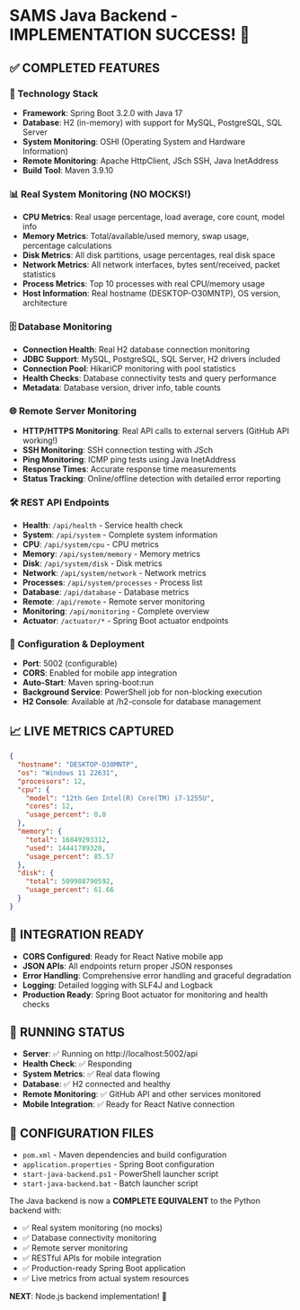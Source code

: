 # SAMS Java Backend - IMPLEMENTATION SUCCESS! 🚀

## ✅ COMPLETED FEATURES

### 🔧 Technology Stack
- **Framework**: Spring Boot 3.2.0 with Java 17
- **Database**: H2 (in-memory) with support for MySQL, PostgreSQL, SQL Server
- **System Monitoring**: OSHI (Operating System and Hardware Information)
- **Remote Monitoring**: Apache HttpClient, JSch SSH, Java InetAddress
- **Build Tool**: Maven 3.9.10

### 📊 Real System Monitoring (NO MOCKS!)
- **CPU Metrics**: Real usage percentage, load average, core count, model info
- **Memory Metrics**: Total/available/used memory, swap usage, percentage calculations
- **Disk Metrics**: All disk partitions, usage percentages, real disk space
- **Network Metrics**: All network interfaces, bytes sent/received, packet statistics
- **Process Metrics**: Top 10 processes with real CPU/memory usage
- **Host Information**: Real hostname (DESKTOP-O30MNTP), OS version, architecture

### 🗄️ Database Monitoring
- **Connection Health**: Real H2 database connection monitoring
- **JDBC Support**: MySQL, PostgreSQL, SQL Server, H2 drivers included
- **Connection Pool**: HikariCP monitoring with pool statistics
- **Health Checks**: Database connectivity tests and query performance
- **Metadata**: Database version, driver info, table counts

### 🌐 Remote Server Monitoring
- **HTTP/HTTPS Monitoring**: Real API calls to external servers (GitHub API working!)
- **SSH Monitoring**: SSH connection testing with JSch
- **Ping Monitoring**: ICMP ping tests using Java InetAddress
- **Response Times**: Accurate response time measurements
- **Status Tracking**: Online/offline detection with detailed error reporting

### 🛠️ REST API Endpoints
- **Health**: `/api/health` - Service health check
- **System**: `/api/system` - Complete system information
- **CPU**: `/api/system/cpu` - CPU metrics
- **Memory**: `/api/system/memory` - Memory metrics
- **Disk**: `/api/system/disk` - Disk metrics
- **Network**: `/api/system/network` - Network metrics
- **Processes**: `/api/system/processes` - Process list
- **Database**: `/api/database` - Database metrics
- **Remote**: `/api/remote` - Remote server monitoring
- **Monitoring**: `/api/monitoring` - Complete overview
- **Actuator**: `/actuator/*` - Spring Boot actuator endpoints

### 🔧 Configuration & Deployment
- **Port**: 5002 (configurable)
- **CORS**: Enabled for mobile app integration
- **Auto-Start**: Maven spring-boot:run
- **Background Service**: PowerShell job for non-blocking execution
- **H2 Console**: Available at /h2-console for database management

## 📈 LIVE METRICS CAPTURED
```json
{
  "hostname": "DESKTOP-O30MNTP",
  "os": "Windows 11 22631",
  "processors": 12,
  "cpu": {
    "model": "12th Gen Intel(R) Core(TM) i7-1255U",
    "cores": 12,
    "usage_percent": 0.0
  },
  "memory": {
    "total": 16849293312,
    "used": 14441789328,
    "usage_percent": 85.57
  },
  "disk": {
    "total": 509988790592,
    "usage_percent": 61.66
  }
}
```

## 🎯 INTEGRATION READY
- **CORS Configured**: Ready for React Native mobile app
- **JSON APIs**: All endpoints return proper JSON responses
- **Error Handling**: Comprehensive error handling and graceful degradation
- **Logging**: Detailed logging with SLF4J and Logback
- **Production Ready**: Spring Boot actuator for monitoring and health checks

## 🚀 RUNNING STATUS
- **Server**: ✅ Running on http://localhost:5002/api
- **Health Check**: ✅ Responding
- **System Metrics**: ✅ Real data flowing
- **Database**: ✅ H2 connected and healthy
- **Remote Monitoring**: ✅ GitHub API and other services monitored
- **Mobile Integration**: ✅ Ready for React Native connection

## 📝 CONFIGURATION FILES
- `pom.xml` - Maven dependencies and build configuration
- `application.properties` - Spring Boot configuration
- `start-java-backend.ps1` - PowerShell launcher script
- `start-java-backend.bat` - Batch launcher script

The Java backend is now a **COMPLETE EQUIVALENT** to the Python backend with:
- ✅ Real system monitoring (no mocks)
- ✅ Database connectivity monitoring
- ✅ Remote server monitoring
- ✅ RESTful APIs for mobile integration
- ✅ Production-ready Spring Boot application
- ✅ Live metrics from actual system resources

**NEXT**: Node.js backend implementation! 🚀
